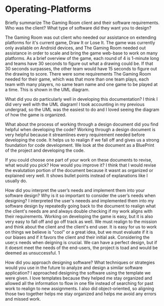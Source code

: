 # Operating-Platforms


Briefly summarize The Gaming Room client and their software requirements. Who was the client? What type of software did they want you to design?
   
The Gaming Room was out client who needed our assistance on extending platforms for it's current game, Draw It or Lose It. The game was currently only available on Android devices, and The Gaming Room needed out assistance in order to scale and bring the game web-base to work on many platforms. As a brief overview of the game, each round of 4 is 1-minute long and teams have 30 seconds to figure out what a drawing could be. If that 30 seconds surpasses, the other team would have 15 seconds to figure out the drawing to score. There were some requirements The Gaming Room needed for their game, which was that more than one team plays, each team with many players, no same team name and one game to be played at a time. This is shown in the UML diagram. 

What did you do particularly well in developing this documentation?
I think I did very well with the UML diagram! I took accounting in my previous undergrad, so the UML was the easiest to do and I loved seeing the diagram of how the game is organized. 
    
What about the process of working through a design document did you find helpful when developing the code?
Working through a design document is very helpful because it streamlines every requirement needed before developing the code. It helps us to realign if we fall off and gives us a strong foundation for code development. We look at the document as a BluePrint of the project and developing the code. 
    
If you could choose one part of your work on these documents to revise, what would you pick? How would you improve it?
I think that I would revise the evalutation portion of the document because it wasnt as organized or explained very well. It shows bullet points instead of explanations like I usually do. 
    
How did you interpret the user’s needs and implement them into your software design? Why is it so important to consider the user’s needs when designing?
I interpreted the user's neeeds and implemented them into my software design by repeatedly going back to the document to realign what the client's needs are and always double checking if my work aligns with their requirements. Working on developing the game is easy, but it is also very easy to fall off and go off track as well. We must realign to the mission and think about the client and the client's end user. It is easy for us to work on things we believe is "cool" or a great idea, but we must evaluate if it is our biases and if it favors the client and their initial ask. Considering the user;s needs when deigning is crucial. We can have a perfect design, but if it doesnt meet the needs of the end-users, the project is toad and would be deemed as unsuccessful. 1
    
How did you approach designing software? What techniques or strategies would you use in the future to analyze and design a similar software application?
I approached designing the software using the template we were given. I love templates because they helped me stay organized and allowed all the information to flow in one file instead of searching for past work to realign to new assignments. I also did object-oriented, so aligning those two together helps me stay organized and helps me avoid any errors and missed work.
